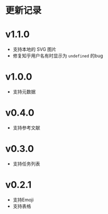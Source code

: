 # 更新记录

# v1.1.0
- 支持本地的 SVG 图片
- 修复知乎用户名有时显示为 `undefined` 的bug

# v1.0.0
- 支持元数据

# v0.4.0
- 支持参考文献

# v0.3.0
- 支持任务列表


# v0.2.1
- 支持Emoji
- 支持表格
